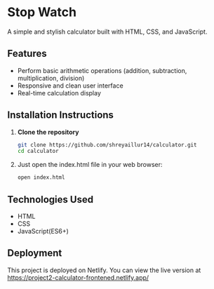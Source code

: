 # Stop Watch

A simple and stylish calculator built with HTML, CSS, and JavaScript.

## Features

- Perform basic arithmetic operations (addition, subtraction, multiplication, division)
- Responsive and clean user interface
- Real-time calculation display


## Installation Instructions


1. **Clone the repository**
   ```bash
   git clone https://github.com/shreyaillur14/calculator.git
   cd calculator


2. Just open the index.html file in your web browser:
   ```bash
   open index.html
   ```

## Technologies Used

- HTML
- CSS
- JavaScript(ES6+)

## Deployment

This project is deployed on Netlify. You can view the live version at https://project2-calculator-frontened.netlify.app/
 
